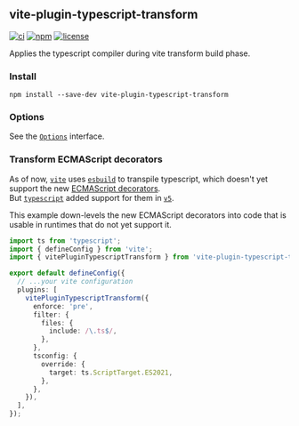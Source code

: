 vite-plugin-typescript-transform
---

[![ci][badge-workflow-ci]][badge-workflow-ci-link]
[![npm][badge-npm]][badge-npm-link]
[![license][badge-license]][badge-license-link]

[badge-license]: https://img.shields.io/github/license/herberttn/vite-plugin-typescript-transform?style=flat-square
[badge-license-link]: ./LICENSE.md
[badge-npm]: https://img.shields.io/npm/v/vite-plugin-typescript-transform?logo=npm&style=flat-square
[badge-npm-link]: https://www.npmjs.com/package/vite-plugin-typescript-transform
[badge-workflow-ci]: https://img.shields.io/github/actions/workflow/status/herberttn/vite-plugin-typescript-transform/ci.yml?branch=main&label=ci&logo=github&style=flat-square
[badge-workflow-ci-link]: https://github.com/herberttn/vite-plugin-typescript-transform/actions/workflows/ci.yml

Applies the typescript compiler during vite transform build phase.

[link-to-ecmascript-decorators]: https://tc39.es/proposal-decorators
[link-to-esbuild]: https://www.npmjs.com/package/esbuild
[link-to-nodejs]: https://nodejs.org
[link-to-typescript-v5-announcement]: https://devblogs.microsoft.com/typescript/announcing-typescript-5-0
[link-to-typescript]: https://www.npmjs.com/package/typescript
[link-to-vite]: https://www.npmjs.com/package/vite
[link-to-options]: ./src/types.ts#L4

### Install
```shell
npm install --save-dev vite-plugin-typescript-transform
```

### Options
See the [`Options`][link-to-options] interface.

### Transform ECMAScript decorators
As of now, [`vite`][link-to-vite] uses [`esbuild`][link-to-esbuild] to transpile typescript, which doesn't yet support the new [ECMAScript decorators][link-to-ecmascript-decorators].  
But [`typescript`][link-to-typescript] added support for them in [`v5`][link-to-typescript-v5-announcement].

This example down-levels the new ECMAScript decorators into code that is usable in runtimes that do not yet support it.
```typescript
import ts from 'typescript';
import { defineConfig } from 'vite';
import { vitePluginTypescriptTransform } from 'vite-plugin-typescript-transform';

export default defineConfig({
  // ...your vite configuration
  plugins: [
    vitePluginTypescriptTransform({
      enforce: 'pre',
      filter: {
        files: {
          include: /\.ts$/,
        },
      },
      tsconfig: {
        override: {
          target: ts.ScriptTarget.ES2021,
        },
      },
    }),
  ],
});
```

